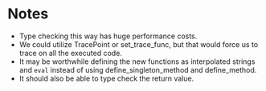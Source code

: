 # Notes
* Type checking this way has huge performance costs.
* We could utilize TracePoint or set_trace_func, but that would force us to
  trace on all the executed code.
* It may be worthwhile defining the new functions as interpolated strings and
  `eval` instead of using define_singleton_method and define_method.
* It should also be able to type check the return value.
